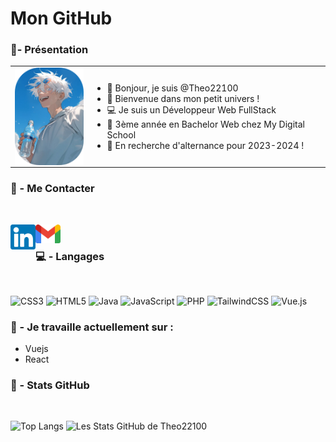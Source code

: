 # Mon GitHub
<h3>🤝- Présentation</h3>
<table>
    <tr>
    <td>
    <img align="middle" src="https://raw.githubusercontent.com/theo22100/README/main/images/avatar-round.png" alt="Theo Guerin | Avatar" width="120px"/>
    </td><td>
    <ul>
    <li>👋 Bonjour, je suis @Theo22100</li>
    <li>📌 Bienvenue dans mon petit univers !</li>
    <li>💻 Je suis un Développeur Web FullStack</li>
    <li>👔 3ème année en Bachelor Web chez My Digital School</li>
    <li>📝 En recherche d'alternance pour 2023-2024 !</li>
    </ul>
    </td></tr>
</table>

<h3>📱 - Me Contacter</h3>

<br>

<a href="https://www.linkedin.com/in/théo-guérin-b20630192/"><img align="left" src="https://raw.githubusercontent.com/theo22100/README/main/images/linkedin.svg" alt="Theo Guerin | LinkedIn" width="40px"/></a>
<a href="mailto:Theo.Guerin35000@gmail.com"><img align="left" src="https://raw.githubusercontent.com/theo22100/README/main/images/Gmail.svg" alt="Theo Guerin | GMail" width="40px"/></a>

<br>

<h3>💻 - Langages</h3>

<br>

![CSS3](https://img.shields.io/badge/css3-%231572B6.svg?style=for-the-badge&logo=css3&logoColor=white)
![HTML5](https://img.shields.io/badge/html5-%23E34F26.svg?style=for-the-badge&logo=html5&logoColor=white)
![Java](https://img.shields.io/badge/java-%23ED8B00.svg?style=for-the-badge&logo=openjdk&logoColor=white)
![JavaScript](https://img.shields.io/badge/javascript-%23323330.svg?style=for-the-badge&logo=javascript&logoColor=%23F7DF1E)
![PHP](https://img.shields.io/badge/php-%23777BB4.svg?style=for-the-badge&logo=php&logoColor=white)
![TailwindCSS](https://img.shields.io/badge/tailwindcss-%2338B2AC.svg?style=for-the-badge&logo=tailwind-css&logoColor=white)
![Vue.js](https://img.shields.io/badge/vuejs-%2335495e.svg?style=for-the-badge&logo=vuedotjs&logoColor=%234FC08D)


<h3> 🌱 - Je travaille actuellement sur :</h3>

- Vuejs
- React  

<h3>🚀 - Stats GitHub</h3>

<br>

![Top Langs](https://github-readme-stats.vercel.app/api/top-langs/?username=Theo22100&layout=donut&theme=dark) ![Les Stats GitHub de Theo22100](https://github-readme-stats.vercel.app/api?username=Theo22100&show_icons=true&theme=dark)
